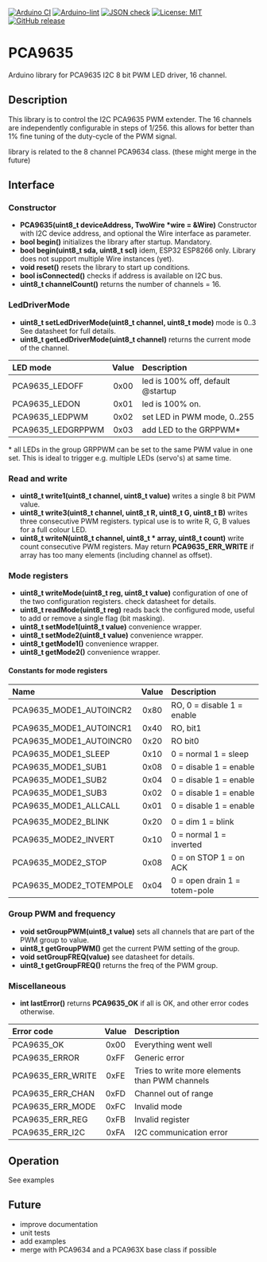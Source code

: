 
[![Arduino CI](https://github.com/RobTillaart/PCA9635/workflows/Arduino%20CI/badge.svg)](https://github.com/marketplace/actions/arduino_ci)
[![Arduino-lint](https://github.com/RobTillaart/PCA9635/actions/workflows/arduino-lint.yml/badge.svg)](https://github.com/RobTillaart/PCA9635/actions/workflows/arduino-lint.yml)
[![JSON check](https://github.com/RobTillaart/PCA9635/actions/workflows/jsoncheck.yml/badge.svg)](https://github.com/RobTillaart/PCA9635/actions/workflows/jsoncheck.yml)
[![License: MIT](https://img.shields.io/badge/license-MIT-green.svg)](https://github.com/RobTillaart/PCA9635/blob/master/LICENSE)
[![GitHub release](https://img.shields.io/github/release/RobTillaart/PCA9635.svg?maxAge=3600)](https://github.com/RobTillaart/PCA9635/releases)


# PCA9635

Arduino library for PCA9635 I2C 8 bit PWM LED driver, 16 channel.


## Description

This library is to control the I2C PCA9635 PWM extender.
The 16 channels are independently configurable in steps of 1/256.
this allows for better than 1% fine tuning of the duty-cycle
of the PWM signal. 

library is related to the 8 channel PCA9634 class.
(these might merge in the future)


## Interface


### Constructor

- **PCA9635(uint8_t deviceAddress, TwoWire \*wire = &Wire)** Constructor with I2C device address, 
and optional the Wire interface as parameter.
- **bool begin()** initializes the library after startup. Mandatory.
- **bool begin(uint8_t sda, uint8_t scl)** idem, ESP32 ESP8266 only. Library does not support 
multiple Wire instances (yet).
- **void reset()** resets the library to start up conditions.
- **bool isConnected()** checks if address is available on I2C bus.
- **uint8_t channelCount()** returns the number of channels = 16.


### LedDriverMode

- **uint8_t setLedDriverMode(uint8_t channel, uint8_t mode)** mode is 0..3 See datasheet for full details.
- **uint8_t getLedDriverMode(uint8_t channel)** returns the current mode of the channel.

| LED mode           | Value | Description                       |
|:-------------------|:-----:|:----------------------------------|
| PCA9635_LEDOFF     | 0x00  | led is 100% off, default @startup |
| PCA9635_LEDON      | 0x01  | led is 100% on.                   |
| PCA9635_LEDPWM     | 0x02  | set LED in PWM mode, 0..255       |
| PCA9635_LEDGRPPWM  | 0x03  | add LED to the GRPPWM*            |

\* all LEDs in the group GRPPWM can be set to the same PWM value in one set.
This is ideal to trigger e.g. multiple LEDs (servo's) at same time.


### Read and write

- **uint8_t write1(uint8_t channel, uint8_t value)** writes a single 8 bit PWM value.
- **uint8_t write3(uint8_t channel, uint8_t R, uint8_t G, uint8_t B)** writes three consecutive PWM registers.
typical use is to write R, G, B values for a full colour LED.
- **uint8_t writeN(uint8_t channel, uint8_t \* array, uint8_t count)** write count consecutive PWM registers. 
May return **PCA9635_ERR_WRITE** if array has too many elements 
(including channel as offset).


### Mode registers

- **uint8_t writeMode(uint8_t reg, uint8_t value)** configuration of one of the two configuration registers.
check datasheet for details.
- **uint8_t readMode(uint8_t reg)** reads back the configured mode, 
useful to add or remove a single flag (bit masking).
- **uint8_t  setMode1(uint8_t value)** convenience wrapper.
- **uint8_t  setMode2(uint8_t value)** convenience wrapper.
- **uint8_t  getMode1()** convenience wrapper.
- **uint8_t  getMode2()** convenience wrapper.


#### Constants for mode registers

| Name                    | Value | Description                     |
|:------------------------|:-----:|:--------------------------------|
| PCA9635_MODE1_AUTOINCR2 | 0x80  | RO, 0 = disable  1 = enable     |
| PCA9635_MODE1_AUTOINCR1 | 0x40  | RO, bit1                        |
| PCA9635_MODE1_AUTOINCR0 | 0x20  | RO  bit0                        |
| PCA9635_MODE1_SLEEP     | 0x10  | 0 = normal       1 = sleep      |
| PCA9635_MODE1_SUB1      | 0x08  | 0 = disable      1 = enable     |
| PCA9635_MODE1_SUB2      | 0x04  | 0 = disable      1 = enable     |
| PCA9635_MODE1_SUB3      | 0x02  | 0 = disable      1 = enable     |
| PCA9635_MODE1_ALLCALL   | 0x01  | 0 = disable      1 = enable     |
|                         |       |                                 |
| PCA9635_MODE2_BLINK     | 0x20  | 0 = dim          1 = blink      |
| PCA9635_MODE2_INVERT    | 0x10  | 0 = normal       1 = inverted   |
| PCA9635_MODE2_STOP      | 0x08  | 0 = on STOP      1 = on ACK     |
| PCA9635_MODE2_TOTEMPOLE | 0x04  | 0 = open drain   1 = totem-pole |


### Group PWM and frequency

- **void setGroupPWM(uint8_t value)** sets all channels that are part of the PWM group to value.
- **uint8_t getGroupPWM()** get the current PWM setting of the group.
- **void setGroupFREQ(value)** see datasheet for details. 
- **uint8_t getGroupFREQ()** returns the freq of the PWM group.


### Miscellaneous

- **int lastError()** returns **PCA9635_OK** if all is OK, and other error codes otherwise.

| Error code        | Value | Description         |
|:------------------|:-----:|:--------------------|
| PCA9635_OK        | 0x00  | Everything went well
| PCA9635_ERROR     | 0xFF  | Generic error
| PCA9635_ERR_WRITE | 0xFE  | Tries to write more elements than PWM channels
| PCA9635_ERR_CHAN  | 0xFD  | Channel out of range
| PCA9635_ERR_MODE  | 0xFC  | Invalid mode
| PCA9635_ERR_REG   | 0xFB  | Invalid register
| PCA9635_ERR_I2C   | 0xFA  | I2C communication error


## Operation

See examples


## Future

- improve documentation
- unit tests
- add examples
- merge with PCA9634 and a PCA963X base class if possible

